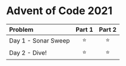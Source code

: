 # Advent of Code 2021

| **Problem**         | Part 1 | Part 2 |
| :------------------ | :----: | :----: |
| Day 1 - Sonar Sweep | :star: | :star: |
| Day 2 - Dive!       | :star: | :star: |
